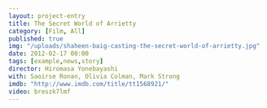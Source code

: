 ```yaml
---
layout: project-entry
title: The Secret World of Arrietty
category: [Film, All]
published: true
img: "/uploads/shaheen-baig-casting-the-secret-world-of-arrietty.jpg"
date: 2012-02-17 00:00
tags: [example,news,story]
director: Hiromasa Yonebayashi
with: Saoirse Ronan, Olivia Colman, Mark Strong
imdb: "http://www.imdb.com/title/tt1568921/"
video: breszk7lmf
---
```



